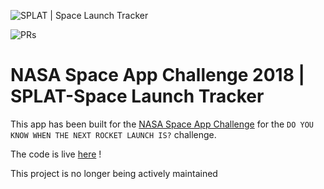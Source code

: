 ![SPLAT | Space Launch Tracker](https://user-images.githubusercontent.com/16730815/47253002-198c1480-d46b-11e8-8f59-d24c0da86fc6.jpg)

![PRs](https://camo.githubusercontent.com/f96261621753dacf526590825b84f87ccb1db0e6/68747470733a2f2f696d672e736869656c64732e696f2f62616467652f5052732d77656c636f6d652d627269676874677265656e2e7376673f7374796c653d666c6174)

# NASA Space App Challenge 2018 | SPLAT-Space Launch Tracker

This app has been built for the [NASA Space App Challenge](https://2018.spaceappchallenge.org) for the `DO YOU KNOW WHEN THE NEXT ROCKET LAUNCH IS?` challenge.

The code is live [here](https://parthparth.github.io/spaceAppsChallenge/) !

This project is no longer being actively maintained
